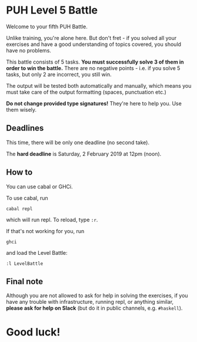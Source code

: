 # PUH Level 5 Battle

Welcome to your fifth PUH Battle.

Unlike training, you're alone here. But don't fret - if you solved all your
exercises and have a good understanding of topics covered, you should have
no problems.

This battle consists of 5 tasks. **You must successfully solve 3 of them in
order to win the battle.** There are no negative points - i.e. if you solve 5
tasks, but only 2 are incorrect, you still win.

The output will be tested both automatically and manually, which means you must
take care of the output formatting (spaces, punctuation etc.)

**Do not change provided type signatures!** They're here to help you. Use them
wisely.

## Deadlines

This time, there will be only one deadline (no second take).

The **hard deadline** is Saturday, 2 February 2019 at 12pm (noon).

## How to

You can use cabal or GHCi.

To use cabal, run

```
cabal repl
```

which will run repl. To reload, type `:r`.

If that's not working for you, run

```
ghci
```

and load the Level Battle:

```
:l LevelBattle
```

## Final note

Although you are not allowed to ask for help in solving the exercises, if you
have any trouble with infrastructure, running repl, or anything similar,
**please ask for help on Slack** (but do it in public channels, e.g. `#haskell`).

# Good luck!
